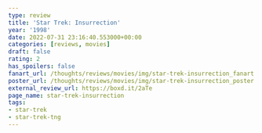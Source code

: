 ```yaml
---
type: review
title: 'Star Trek: Insurrection'
year: '1998'
date: 2022-07-31 23:16:40.553000+00:00
categories: [reviews, movies]
draft: false
rating: 2
has_spoilers: false
fanart_url: /thoughts/reviews/movies/img/star-trek-insurrection_fanart.png
poster_url: /thoughts/reviews/movies/img/star-trek-insurrection_poster.png
external_review_url: https://boxd.it/2aTe
page_name: star-trek-insurrection
tags:
- star-trek
- star-trek-tng
---
```


